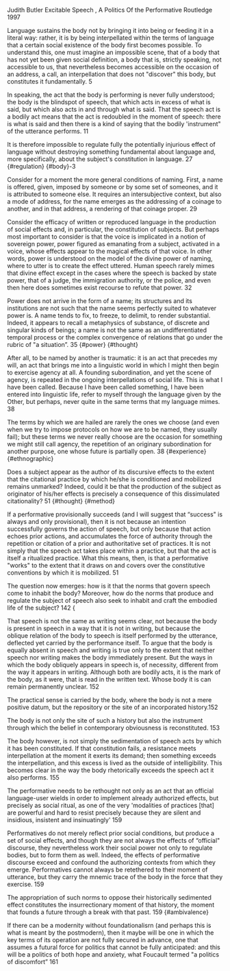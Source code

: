 ﻿Judith Butler Excitable Speech , A Politics Of the Performative Routledge 1997 

Language sustains the body not by bringing it into being or feeding it in a literal way: rather, it is by being interpellated within the terms of language that a certain social existence of the body first becomes possible. To understand this, one must imagine an impossible scene, that of a body that has not yet been given social definition, a body that is, strictly speaking, not accessible to us, that nevertheless becomes accessible on the occasion of an address, a call, an interpellation that does not "discover" this body, but constitutes it fundamentally. 5

In speaking, the act that the body is performing is never fully understood; the body is the blindspot of speech, that which acts in excess of what is said, but which also acts in and through what is said. That the speech act is a bodily act means that the act is redoubled in the moment of speech: there is what is said and then there is a kind of saying that the bodily 'instrument" of the utterance performs.  11

It is therefore impossible to regulate fully the potentially injurious effect of language without destroying something fundamental about language and, more specifically, about the subject's constitution in language. 27 {#regulation} {#body}-3

Consider for a moment the more general conditions of naming. First, a name is offered, given, imposed by someone or by some set of someones, and it is attributed to someone else. It requires an intersubjective context, but also a mode of address, for the name emerges as the addressing of a coinage to another,  and in that address, a rendering of that coinage proper. 29

Consider the efficacy of written or reproduced language in the production of social effects and, in particular, the constitution of subjects. But perhaps most important to consider is that the voice is implicated in a notion of sovereign power, power figured as emanating from a subject, activated in a voice, whose effects appear to the magical effects of that voice. In other words, power is understood on the model of the divine power of naming, where to utter is to create the effect uttered. Human speech rarely mimes that divine effect except in the cases where the speech is backed by state power, that of a judge, the immigration authority, or the police, and even then here does sometimes exist recourse to refute that power. 32

Power does not arrive in the form of a name; its structures and its institutions are not such that the name seems perfectly suited to whatever power is. A name tends to fix, to freeze, to delimit, to render substantial. Indeed, it appears to recall a metaphysics of substance, of discrete and singular kinds of beings; a name is not the same as an undifferentiated temporal process or the complex convergence of relations that go under the rubric of "a situation”. 35 {#power} {#thought}

After all, to be named by another is traumatic: it is an act that precedes my will, an act that brings me into a linguistic world in which I might then begin to exercise agency at all. A founding subordination, and yet the scene of agency, is repeated in the ongoing interpellations of social life. This is what I have been called. Because I have been called something, I have been entered into linguistic life, refer to myself through the language given by the Other, but perhaps, never quite in the same terms that my language mimes. 38

The terms by which we are hailed are rarely the ones we choose (and even when we try to impose protocols on how we are to be named, they usually fail); but these terms we never really choose are the occasion for something we might still call agency, the repetition of an originary subordination for another purpose, one whose future is partially open. 38 {#experience} {#ethnographic}

Does a subject appear as the author of its discursive effects to the extent that the citational practice by which he/she is conditioned and mobilized remains unmarked? Indeed, could it be that the production of the subject as originator of his/her effects is precisely a consequence of this dissimulated citationality?  51 {#thought} {#method}

If a performative provisionally succeeds (and I will suggest that “success" is always and only provisional), then it is not because an intention successfully governs the action of speech, but only because that action echoes prior actions, and accumulates the force of authority through the repetition or citation of a prior and authoritative set of practices. It is not simply that the speech act takes place within a practice, but that the act is itself a ritualized practice. What this means, then, is that a performative "works" to the extent that it draws on and covers over the constitutive conventions by which it is mobilized. 51

The question now emerges: how is it that the norms that govern speech come to inhabit the body? Moreover, how do the norms that produce and regulate the subject of speech also seek to inhabit and craft the embodied life of the subject? 142 {

That speech is not the same as writing seems clear, not because the body is present in speech in a way that it is not in writing, but because the oblique relation of the body to speech is itself performed by the utterance, deflected yet carried by the performance itself. To argue that the body is equally absent in speech and writing is true only to the extent that neither speech nor writing makes the body immediately present. But the ways in which the body obliquely appears in speech is, of necessity, different from the way it appears in writing. Although both are bodily acts, it is the mark of the body, as it were, that is read in the written text. Whose body it is can remain permanently unclear. 152

The practical sense is carried by the body, where the body is not a mere positive datum, but the repository or the site of an incorporated history.152

The body is not only the site of such a history but also the instrument through which the belief in contemporary obviousness is reconstituted. 153

The body however, is not simply the sedimentation of speech acts by which it has been constituted. If that constitution fails, a resistance meets interpellation at the moment it exerts its demand; then something exceeds the interpellation, and this excess is lived as the outside of intelligibility. This becomes clear in the way the body rhetorically exceeds the speech act it also performs. 155

The performative  needs to be rethought not only as an act that an official language-user wields in order to implement already authorized effects, but precisely as social ritual, as one of the very 'modalities of practices [that] are powerful and hard to resist precisely because they are silent and insidious, insistent and insinuatingly'  159

Performatives do not merely reflect prior social conditions, but produce a set of social effects, and though they are not always the effects of “official" discourse, they nevertheless work their social power not only to regulate bodies, but to form them as well. Indeed, the effects of performative discourse exceed and confound the authorizing contexts from which they emerge. Performatives cannot always be retethered to their moment of utterance, but they carry the mnemic trace of the body in the force that they exercise. 159

The appropriation of such norms to oppose their historically sedimented effect constitutes the insurrectionary moment of that history, the moment that founds a future through a break with that past. 159 {#ambivalence}

If  there can be a modernity without foundationalisrn (and perhaps this is what is meant by the postmodern), then it maybe will be one in which the key terms of its operation are not fully secured in advance, one that assumes a futural force for politics that cannot be fully anticipated: and this will be a politics of both hope and anxiety, what Foucault termed "a politics of discomfort” 161 



